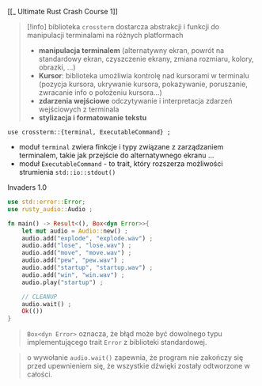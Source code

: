 [[_ Ultimate Rust Crash Course 1]]

>[!info] biblioteka `crossterm`
>dostarcza abstrakcji i funkcji do manipulacji terminalami na różnych platformach
>- **manipulacja terminalem** (alternatywny ekran, powrót na standardowy ekran, czyszczenie ekrany, zmiana rozmiaru, kolory, obrazki, ...)
>- **Kursor**: biblioteka umożliwia kontrolę nad kursorami w terminalu (pozycja kursora, ukrywanie kursora, pokazywanie, poruszanie, zwracanie info o położeniu kursora...)
>- **zdarzenia wejściowe** odczytywanie i interpretacja zdarzeń wejściowych z terminala 
>- **stylizacja i formatowanie tekstu**

`use crossterm::{terminal, ExecutableCommand} ;`
- moduł `terminal` zwiera finkcje i typy związane z zarządzaniem terminalem, takie jak przejście do alternatywnego ekranu ...
- moduł `ExecutableCommand` - to trait, który rozszerza  możliwości strumienia `std::io::stdout()`

Invaders 1.0
```rust
use std::error::Error;
use rusty_audio::Audio ;

fn main() -> Result<(), Box<dyn Error>>{
	let mut audio = Audio::new() ;
	audio.add("explode", "explode.wav") ;
	audio.add("lose", "lose.wav") ;
	audio.add("move", "move.wav") ;
	audio.add("pew", "pew.wav") ;
	audio.add("startup", "startup.wav") ;
	audio.add("win", "win.wav") ;
	audio.play("startup") ;

	// CLEANUP
	audio.wait() ;
	Ok(())
}
```

> `Box<dyn Error>` oznacza, że błąd może być dowolnego typu implementującego trait `Error` z biblioteki standardowej.

>o wywołanie `audio.wait()` zapewnia, że program nie zakończy się przed upewnieniem się, że wszystkie dźwięki zostały odtworzone w całości.







